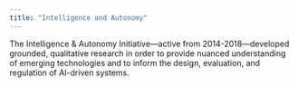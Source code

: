 ```yaml
---
title: "Intelligence and Autonomy"
---
```


The Intelligence & Autonomy Initiative—active from 2014-2018—developed grounded, qualitative research in order to provide nuanced understanding of emerging technologies and to inform the design, evaluation, and regulation of AI-driven systems.

